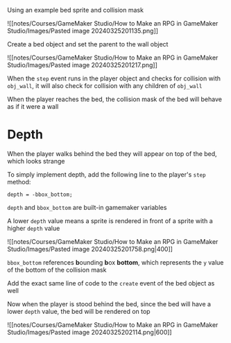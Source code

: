 Using an example bed sprite and collision mask

![[notes/Courses/GameMaker Studio/How to Make an RPG in GameMaker Studio/Images/Pasted image 20240325201135.png]]

Create a bed object and set the parent to the wall object

![[notes/Courses/GameMaker Studio/How to Make an RPG in GameMaker Studio/Images/Pasted image 20240325201217.png]]

When the `step` event runs in the player object and checks for collision with `obj_wall`, it will also check for collision with any children of `obj_wall`

When the player reaches the bed, the collision mask of the bed will behave as if it were a wall

# Depth

When the player walks behind the bed they will appear on top of the bed, which looks strange

To simply implement depth, add the following line to the player's `step` method:

```
depth = -bbox_bottom;
```

`depth` and `bbox_bottom` are built-in gamemaker variables

A lower `depth` value means a sprite is rendered in front of a sprite with a higher `depth` value

![[notes/Courses/GameMaker Studio/How to Make an RPG in GameMaker Studio/Images/Pasted image 20240325201758.png|400]]

`bbox_bottom` references **b**ounding **b**ox **bottom**, which represents the `y` value of the bottom of the collision mask

Add the exact same line of code to the `create` event of the bed object as well

Now when the player is stood behind the bed, since the bed will have a lower `depth` value, the bed will be rendered on top

![[notes/Courses/GameMaker Studio/How to Make an RPG in GameMaker Studio/Images/Pasted image 20240325202114.png|600]]


